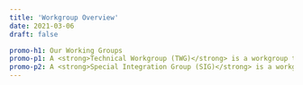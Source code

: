 ```yaml
---
title: 'Workgroup Overview'
date: 2021-03-06
draft: false

promo-h1: Our Working Groups
promo-p1: A <strong>Technical Workgroup (TWG)</strong> is a workgroup that provides technical specifications and will help define next-generation of the specifications, definitions, and the compliance of these specifications with primary output being specification documents.
promo-p2: A <strong>Special Integration Group (SIG)</strong> is a workgroup that provides an implementation of technical specifications with the goal to produce reference designs. A SIG will normally provide a reference design, a finished product, or help maintain project for direct usage.
---
```

